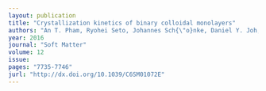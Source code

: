 ```yaml
---
layout: publication
title: "Crystallization kinetics of binary colloidal monolayers"
authors: "An T. Pham, Ryohei Seto, Johannes Sch{\"o}nke, Daniel Y. Joh, Ashutosh Chilkoti, Eliot Fried, Benjamin B. Yellen"
year: 2016
journal: "Soft Matter"
volume: 12
issue: 
pages: "7735-7746"
jurl: "http://dx.doi.org/10.1039/C6SM01072E"
---
```

